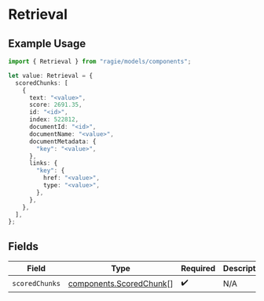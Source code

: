 # Retrieval

## Example Usage

```typescript
import { Retrieval } from "ragie/models/components";

let value: Retrieval = {
  scoredChunks: [
    {
      text: "<value>",
      score: 2691.35,
      id: "<id>",
      index: 522812,
      documentId: "<id>",
      documentName: "<value>",
      documentMetadata: {
        "key": "<value>",
      },
      links: {
        "key": {
          href: "<value>",
          type: "<value>",
        },
      },
    },
  ],
};
```

## Fields

| Field                                                              | Type                                                               | Required                                                           | Description                                                        |
| ------------------------------------------------------------------ | ------------------------------------------------------------------ | ------------------------------------------------------------------ | ------------------------------------------------------------------ |
| `scoredChunks`                                                     | [components.ScoredChunk](../../models/components/scoredchunk.md)[] | :heavy_check_mark:                                                 | N/A                                                                |